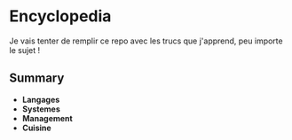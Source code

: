 # Encyclopedia
Je vais tenter de remplir ce repo avec les trucs que j'apprend, peu importe le sujet !

## Summary
- **Langages**
- **Systemes**
- **Management**
- **Cuisine**